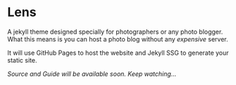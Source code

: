 # Lens
A jekyll theme designed specially for photographers or any photo blogger.
What this means is you can host a photo blog without any *expensive* server.

It will use GitHub Pages to host the website and Jekyll SSG to generate your
static site.

*Source and Guide will be available soon. Keep watching...*